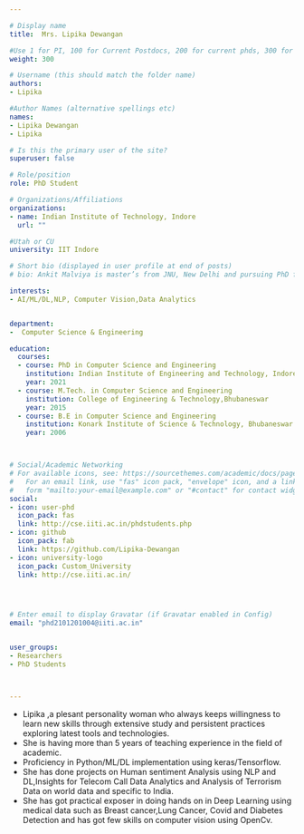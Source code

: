 ```yaml
---

# Display name
title:	Mrs. Lipika Dewangan

#Use 1 for PI, 100 for Current Postdocs, 200 for current phds, 300 for current masters, 400 for current undergrads, 800 for alum postdocs, 810 for alum phds, 820 for alum masters, and 830 for alum undergrads, 900 for tools, 1000 for projects
weight:	300

# Username (this should match the folder name)
authors:
- Lipika

#Author Names (alternative spellings etc)
names:
- Lipika Dewangan
- Lipika

# Is this the primary user of the site?
superuser: false

# Role/position
role: PhD Student

# Organizations/Affiliations
organizations:
- name: Indian Institute of Technology, Indore
  url: ""

#Utah or CU
university: IIT Indore

# Short bio (displayed in user profile at end of posts)
# bio: Ankit Malviya is master’s from JNU, New Delhi and pursuing PhD from IIT, Indore.

interests:
- AI/ML/DL,NLP, Computer Vision,Data Analytics


department:
-  Computer Science & Engineering

education:
  courses:
  - course: PhD in Computer Science and Engineering
    institution: Indian Institute of Engineering and Technology, Indore
    year: 2021
  - course: M.Tech. in Computer Science and Engineering
    institution: College of Engineering & Technology,Bhubaneswar
    year: 2015
  - course: B.E in Computer Science and Engineering
    institution: Konark Institute of Science & Technology, Bhubaneswar
    year: 2006



# Social/Academic Networking
# For available icons, see: https://sourcethemes.com/academic/docs/page-builder/#icons
#   For an email link, use "fas" icon pack, "envelope" icon, and a link in the
#   form "mailto:your-email@example.com" or "#contact" for contact widget.
social:
- icon: user-phd
  icon_pack: fas
  link: http://cse.iiti.ac.in/phdstudents.php
- icon: github
  icon_pack: fab
  link: https://github.com/Lipika-Dewangan
- icon: university-logo
  icon_pack: Custom_University
  link: http://cse.iiti.ac.in/




# Enter email to display Gravatar (if Gravatar enabled in Config)
email: "phd2101201004@iiti.ac.in"


user_groups:
- Researchers
- PhD Students



---
```


- Lipika ,a plesant personality woman who always keeps willingness to learn new skills through extensive study and persistent practices exploring latest tools and technologies.
-  She is having more than 5 years of teaching experience in the field of academic.
-  Proficiency in Python/ML/DL implementation using keras/Tensorflow.
-  She has done projects on Human sentiment Analysis using NLP and DL,Insights for Telecom Call Data Analytics and Analysis of Terrorism Data on world data and specific to India. 
-  She has got practical exposer in doing hands on in Deep Learning using medical data such as Breast cancer,Lung Cancer, Covid and Diabetes Detection and has got few skills on computer vision using OpenCv.



